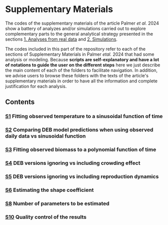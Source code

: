 # Supplementary Materials

The codes of the supplementary materials of the article Palmer _et al._ 2024 show a battery of analyzes and/or simulations carried out to explore complementary parts to the general analytical strategy presented in the sections [1. Analyses from real data](./1_REALDATA) and [2. Simulations](./2_SIMULATIONS). 

The codes included in this part of the repository refer to each of the sections of Supplementary Materials in Palmer _etal._ 2024 that had some analysis or modeling. Because **scripts are self-explanatory and have a lot of notations to guide the user on the different steps** here we just describe the main content of each of the folders to facilitate navigation. In addition, we advise users to browse these folders with the texts of the article's supplementary materials in order to have all the information and complete justification for each analysis.

## Contents
### [S1](../3_SUPPLEMENTARY_MATERIALS/S1) Fitting observed temperature to a sinusoidal function of time
### [S2](3_SUPPLEMENTARY_MATERIALS/S2) Comparing DEB model predictions when using observed daily data vs sinusoidal function
### [S3](3_SUPPLEMENTARY_MATERIALS/S3) Fitting observed biomass to a polynomial function of time
### [S4](3_SUPPLEMENTARY_MATERIALS/S4) DEB versions ignoring vs including crowding effect
### [S5](3_SUPPLEMENTARY_MATERIALS/S5) DEB versions ignoring vs including reproduction dynamics
### [S6](3_SUPPLEMENTARY_MATERIALS/S6) Estimating the shape coefficient
### [S8](3_SUPPLEMENTARY_MATERIALS/S8) Number of parameters to be estimated
### [S10](3_SUPPLEMENTARY_MATERIALS/S10) Quality control of the results 

